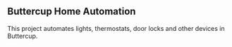 ## Buttercup Home Automation

This project automates lights, thermostats, door locks and other devices in Buttercup.